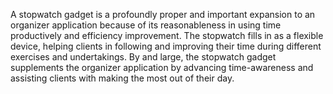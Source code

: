 A stopwatch gadget is a profoundly proper and important expansion to an organizer application because of its reasonableness in using time productively and efficiency improvement. The stopwatch fills in as a flexible device, helping clients in following and improving their time during different exercises and undertakings.
  By and large, the stopwatch gadget supplements the organizer application by advancing time-awareness and assisting clients with making the most out of their day.